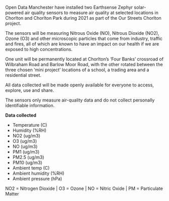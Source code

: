 Open Data Manchester have installed two Earthsense Zephyr solar-powered air quality sensors to measure air quality at selected locations in Chorlton and Chorlton Park during 2021 as part of the Our Streets Chorlton project.

The sensors will be measuring Nitrous Oxide (NO), Nitrous Dioxide (NO2), Ozone (O3) and other microscopic particles that come from industry, traffic and fires, all of which are known to have an impact on our health if we are exposed to high concentrations.

One unit will be permanently located at Chorlton’s ‘Four Banks’ crossroad of Wilbraham Road and Barlow Moor Road, with the other rotated between the three chosen ‘mini project’ locations of a school, a trading area and a residential street.

All data collected will be made openly available for everyone to access, explore, use and share.

The sensors only measure air-quality data and do not collect personally identifiable information.

**Data collected**

- Temperature (C)
- Humidity (%RH)
- NO2 (ug/m3)
- O3 (ug/m3)
- NO (ug/m3)
- PM1 (ug/m3)
- PM2.5 (ug/m3)
- PM10 (ug/m3)
- Ambient temp (C)
- Ambient humidity (%RH)
- Ambient pressure (hPa)

NO2 = Nitrogen Dioxide | O3 = Ozone | NO = Nitric Oxide | PM = Particulate Matter
